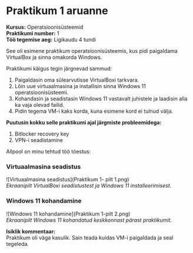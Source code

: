 # Praktikum 1 aruanne

**Kursus:** Operatsioonisüsteemid  
**Praktikumi number:** 1  
**Töö tegemise aeg:** Ligikaudu 4 tundi

See oli esimene praktikum operatsioonisüsteemis, kus pidi paigaldama VirtualBox ja sinna omakorda Windows.

Praktikumi käigus tegin järgnevad sammud:

1. Paigaldasin oma sülearvutisse VirtualBoxi tarkvara.  
2. Lõin uue virtuaalmasina ja installisin sinna Windows 11 operatsioonisüsteemi.  
3. Kohandasin ja seadistasin Windows 11 vastavalt juhistele ja laadisin alla ka vaja olevad failid.
4. Pidin tegema VM-i kaks korda, kuna esimene kord ei tulnud välja.

**Puutusin kokku selle praktikumi ajal järgmiste probleemidega:**
1) Bitlocker recovery key
2) VPN-i seadistamine

Allpool on minu tehtud töö tõestus:

### Virtuaalmasina seadistus
![Virtuaalmasina seadistus](Praktikum 1- pilt 1.png)  
*Ekraanipilt VirtualBoxi seadistustest ja Windows 11 installeerimisest.*

### Windows 11 kohandamine
![Windows 11 kohandamine](Praktikum 1-pilt 2.png)  
*Ekraanipilt Windows 11 kohandatud keskkonnast pärast praktikumit.*



**Isiklik kommentaar:**  
Praktikum oli väga kasulik. Sain teada kuidas VM-i paigaldada ja seal tegeleda.
